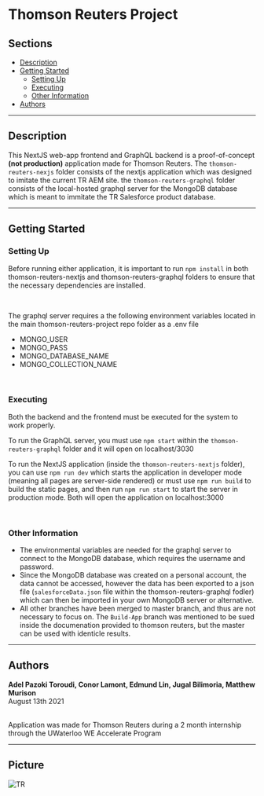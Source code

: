 # Thomson Reuters Project

## Sections

- [Description](#description)
- [Getting Started](#getting-started)
  - [Setting Up](#setting-up)
  - [Executing](#executing)
  - [Other Information](#other-information)
- [Authors](#authors)

---

## Description

This NextJS web-app frontend and GraphQL backend is a proof-of-concept **(not production)** application made for Thomson Reuters.
The `thomson-reuters-nexjs` folder consists of the nextjs application which was designed to imitate the current TR AEM site.
the `thomson-reuters-graphql` folder consists of the local-hosted graphql server for the MongoDB database which is meant to immitate the TR Salesforce product database.

---

## Getting Started

### Setting Up

Before running either application, it is important to run `npm install` in both thomson-reuters-nextjs and thomson-reuters-graphql folders to ensure that the necessary dependencies are installed.

<br />

The graphql server requires a the following environment variables located in the main thomson-reuters-project repo folder as a .env file

- MONGO_USER
- MONGO_PASS
- MONGO_DATABASE_NAME
- MONGO_COLLECTION_NAME

<br />

### Executing

Both the backend and the frontend must be executed for the system to work properly.
<br />

To run the GraphQL server, you must use `npm start` within the `thomson-reuters-graphql` folder and it will open on localhost/3030
<br />

To run the NextJS application (inside the `thomson-reuters-nextjs` folder), you can use `npm run dev` which starts the application in developer mode (meaning all pages are server-side rendered) or must use `npm run build` to build the static pages, and then run `npm run start` to start the server in production mode. Both will open the application on localhost:3000

<br />

### Other Information

- The environmental variables are needed for the graphql server to connect to the MongoDB database, which requires the username and password.
- Since the MongoDB database was created on a personal account, the data cannot be accessed, however the data has been exported to a json file (`salesforceData.json` file within the thomson-reuters-graphql fodler) which can then be imported in your own MongoDB server or alternative.
- All other branches have been merged to master branch, and thus are not necessary to focus on. The `Build-App` branch was mentioned to be sued inside the documenation provided to thomson reuters, but the master can be used with identicle results.

---

## Authors

**Adel Pazoki Toroudi, Conor Lamont, Edmund Lin, Jugal Bilimoria, Matthew Murison**
<br />August 13th 2021

<br />Application was made for Thomson Reuters during a 2 month internship through the UWaterloo WE Accelerate Program

---
## Picture
![TR](https://user-images.githubusercontent.com/85805543/137048956-6174a853-df41-4985-a45f-aa3ff18b5fdd.png)

